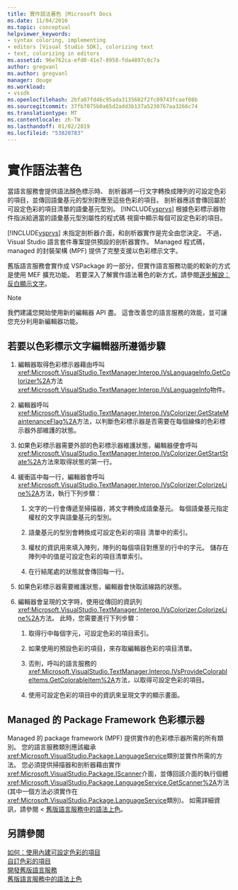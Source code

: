 ```yaml
---
title: 實作語法著色 |Microsoft Docs
ms.date: 11/04/2016
ms.topic: conceptual
helpviewer_keywords:
- syntax coloring, implementing
- editors [Visual Studio SDK], colorizing text
- text, colorizing in editors
ms.assetid: 96e762ca-efd0-41e7-8958-fda4897c8c7a
author: gregvanl
ms.author: gregvanl
manager: douge
ms.workload:
- vssdk
ms.openlocfilehash: 2bfa07fd46c95ada3135602f2fc09743fcaef08b
ms.sourcegitcommit: 37fb7075b0a65d2add3b137a5230767aa3266c74
ms.translationtype: MT
ms.contentlocale: zh-TW
ms.lasthandoff: 01/02/2019
ms.locfileid: "53820783"
---
```

# <a name="implementing-syntax-coloring"></a>實作語法著色
當語言服務會提供語法顏色標示時、 剖析器將一行文字轉換成陣列的可設定色彩的項目，並傳回語彙基元的型別對應至這些色彩的項目。 剖析器應該會傳回屬於可設定色彩的項目清單的語彙基元型別。 [!INCLUDE[vsprvs](../../code-quality/includes/vsprvs_md.md)] 根據色彩標示器物件指派給適當的語彙基元型別屬性的程式碼 視窗中顯示每個可設定色彩的項目。  
  
 [!INCLUDE[vsprvs](../../code-quality/includes/vsprvs_md.md)] 未指定剖析器介面，和剖析器實作是完全由您決定。 不過，Visual Studio 語言套件專案提供預設的剖析器實作。 Managed 程式碼，managed 的封裝架構 (MPF) 提供了完整支援以色彩標示文字。  
  
 舊版語言服務會實作成 VSPackage 的一部分，但實作語言服務功能的較新的方式是使用 MEF 擴充功能。 若要深入了解實作語法著色的新方式，請參閱[逐步解說：反白顯示文字](../../extensibility/walkthrough-highlighting-text.md)。  
  
> [!NOTE]
>  我們建議您開始使用新的編輯器 API 盡。 這會改善您的語言服務的效能，並可讓您充分利用新編輯器功能。  
  
## <a name="steps-followed-by-an-editor-to-colorize-text"></a>若要以色彩標示文字編輯器所遵循步驟  
  
1.  編輯器取得色彩標示器藉由呼叫<xref:Microsoft.VisualStudio.TextManager.Interop.IVsLanguageInfo.GetColorizer%2A>方法<xref:Microsoft.VisualStudio.TextManager.Interop.IVsLanguageInfo>物件。  
  
2.  編輯器呼叫<xref:Microsoft.VisualStudio.TextManager.Interop.IVsColorizer.GetStateMaintenanceFlag%2A>方法，以判斷色彩標示器是否需要在每個線條的色彩標示器外部維護的狀態。  
  
3.  如果色彩標示器需要外部的色彩標示器維護狀態，編輯器便會呼叫<xref:Microsoft.VisualStudio.TextManager.Interop.IVsColorizer.GetStartState%2A>方法來取得狀態的第一行。  
  
4.  緩衝區中每一行，編輯器會呼叫<xref:Microsoft.VisualStudio.TextManager.Interop.IVsColorizer.ColorizeLine%2A>方法，執行下列步驟：  
  
    1.  文字的一行會傳遞至掃描器，將文字轉換成語彙基元。 每個語彙基元指定權杖的文字與語彙基元的型別。  
  
    2.  語彙基元的型別會轉換成可設定色彩的項目 清單中的索引。  
  
    3.  權杖的資訊用來填入陣列，陣列的每個項目對應至的行中的字元。 儲存在陣列中的值是可設定色彩的項目清單索引。  
  
    4.  在行結尾處的狀態就會傳回每一行。  
  
5.  如果色彩標示器需要維護狀態，編輯器會快取該線路的狀態。  
  
6.  編輯器會呈現的文字時，使用從傳回的資訊列<xref:Microsoft.VisualStudio.TextManager.Interop.IVsColorizer.ColorizeLine%2A>方法。 此時，您需要進行下列步驟：  
  
    1.  取得行中每個字元，可設定色彩的項目索引。  
  
    2.  如果使用的預設色彩的項目，來存取編輯器色彩的項目清單。  
  
    3.  否則，呼叫的語言服務的<xref:Microsoft.VisualStudio.TextManager.Interop.IVsProvideColorableItems.GetColorableItem%2A>方法，以取得可設定色彩的項目。  
  
    4.  使用可設定色彩的項目中的資訊來呈現文字的顯示畫面。  
  
## <a name="managed-package-framework-colorizer"></a>Managed 的 Package Framework 色彩標示器  
 Managed 的 package framework (MPF) 提供實作的色彩標示器所需的所有類別。 您的語言服務類別應該繼承<xref:Microsoft.VisualStudio.Package.LanguageService>類別並實作所需的方法。 您必須提供掃描器和剖析器藉由實作<xref:Microsoft.VisualStudio.Package.IScanner>介面，並傳回該介面的執行個體<xref:Microsoft.VisualStudio.Package.LanguageService.GetScanner%2A>方法 (其中一個方法必須實作在<xref:Microsoft.VisualStudio.Package.LanguageService>類別)。 如需詳細資訊，請參閱 <<c0> [ 舊版語言服務中的語法上色](../../extensibility/internals/syntax-colorizing-in-a-legacy-language-service.md)。  
  
## <a name="see-also"></a>另請參閱  
 [如何：使用內建可設定色彩的項目](../../extensibility/internals/how-to-use-built-in-colorable-items.md)   
 [自訂色彩的項目](../../extensibility/internals/custom-colorable-items.md)   
 [開發舊版語言服務](../../extensibility/internals/developing-a-legacy-language-service.md)   
 [舊版語言服務中的語法上色](../../extensibility/internals/syntax-colorizing-in-a-legacy-language-service.md)